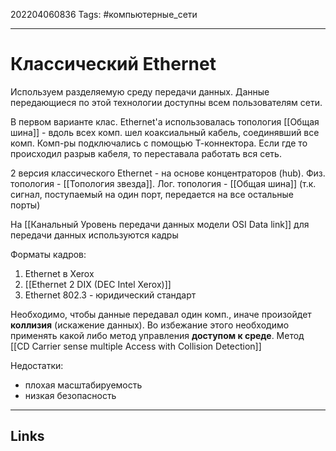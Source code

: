202204060836
Tags: #компьютерные_сети

---

# Классический Ethernet
Используем разделяемую среду передачи данных. Данные передающиеся по этой технологии доступны всем пользователям сети. 

В первом варианте клас. Ethernet'а использовалась топология [[Общая шина]] - вдоль всех комп. шел коаксиальный кабель, соединявший все комп. Комп-ры подключались с помощью Т-коннектора. Если где то происходил разрыв кабеля, то переставала работать вся сеть. 

2 версия классического Ethernet - на основе концентраторов (hub). Физ. топология - [[Топология звезда]]. Лог. топология - [[Общая шина]] (т.к. сигнал, поступаемый на один порт, передается на все остальные порты)

На [[Канальный Уровень передачи данных модели OSI Data link]] для передачи данных используются кадры

Форматы кадров:
1. Ethernet в Xerox
2. [[Ethernet 2 DIX (DEC Intel Xerox)]]
3. Ethernet 802.3 - юридический стандарт

Необходимо, чтобы данные передавал один комп., иначе произойдет **коллизия** (искажение данных). Во избежание этого необходимо применять какой либо метод управления **доступом к среде**. 
Метод [[CD Carrier sense multiple Access with Collision Detection]] 

Недостатки:
- плохая масштабируемость
- низкая безопасность

---
## Links